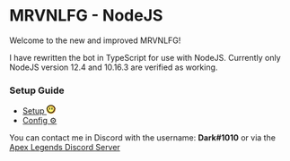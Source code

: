 # MRVNLFG - NodeJS

Welcome to the new and improved MRVNLFG!

I have rewritten the bot in TypeScript for use with NodeJS.
Currently only NodeJS version 12.4 and 10.16.3 are verified as working.

### Setup Guide
- [Setup <img src="https://raw.githubusercontent.com/DarkView/JS-MRVNLFG/master/docs/MRVN.png" height="16">](https://github.com/DarkView/JS-MRVNLFG/blob/master/docs/SETUP.md)  
- [Config ⚙️](https://github.com/DarkView/JS-MRVNLFG/blob/master/docs/CONFIG.md)

You can contact me in Discord with the username: **Dark#1010** or via the [Apex Legends Discord Server](https://discord.gg/apexlegends)

